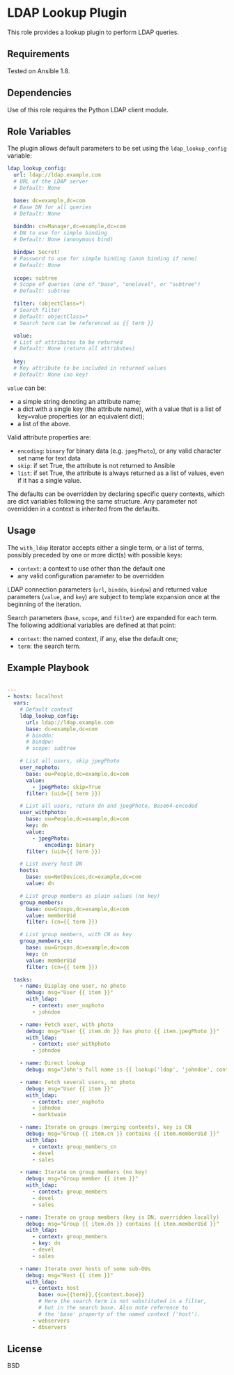 LDAP Lookup Plugin
==================
 
This role provides a lookup plugin to perform LDAP queries.

Requirements
------------
 
Tested on Ansible 1.8.

Dependencies
------------
 
Use of this role requires the Python LDAP client module.

Role Variables
--------------
 
The plugin allows default parameters to be set using the `ldap_lookup_config`
variable:
 
```yaml
ldap_lookup_config:
  url: ldap://ldap.example.com
  # URL of the LDAP server
  # Default: None

  base: dc=example,dc=com
  # Base DN for all queries
  # Default: None
 
  binddn: cn=Manager,dc=example,dc=com
  # DN to use for simple binding
  # Default: None (anonymous bind)

  bindpw: Secret!
  # Password to use for simple binding (anon binding if none)
  # Default: None
 
  scope: subtree
  # Scope of queries (one of "base", "onelevel", or "subtree")
  # Default: subtree

  filter: (objectClass=*)
  # Search filter
  # Default: objectClass=*
  # Search term can be referenced as {{ term }}

  value:
  # List of attributes to be returned
  # Default: None (return all attributes)
 
  key:
  # Key attribute to be included in returned values
  # Default: None (no key)
```

`value` can be:
  - a simple string denoting an attribute name;
  - a dict with a single key (the attribute name), with a value
    that is a list of key=value properties (or an equivalent
    dict);
  - a list of the above.

Valid attribute properties are:
  - `encoding`: `binary` for binary data (e.g. `jpegPhoto`), or any valid
    character set name for text data
  - `skip`: if set True, the attribute is not returned to Ansible
  - `list`: if set True, the attribute is always returned as a list of
    values, even if it has a single value.

The defaults can be overridden by declaring specific query contexts,
which are dict variables following the same structure. Any parameter
not overridden in a context is inherited from the defaults.

Usage
-----

The `with_ldap` iterator accepts either a single term, or a list of terms,
possibly preceded by one or more dict(s) with possible keys:
  - `context`: a context to use other than the default one
  - any valid configuration parameter to be overridden

LDAP connection parameters (`url`, `binddn`, `bindpw`) and returned value
parameters (`value`, and `key`) are subject to template expansion once
at the beginning of the iteration.

Search parameters (`base`, `scope`, and `filter`) are expanded for each
term. The following additional variables are defined at that point:
  -  `context`: the named context, if any, else the default one;
  -  `term`: the search term.

Example Playbook
----------------

```yaml

---
- hosts: localhost
  vars:
    # Default context
    ldap_lookup_config:
      url: ldap://ldap.example.com
      base: dc=example,dc=com
      # binddn:
      # bindpw:
      # scope: subtree

    # List all users, skip jpegPhoto
    user_nophoto:
      base: ou=People,dc=example,dc=com
      value:
        - jpegPhoto: skip=True
      filter: (uid={{ term }})

    # List all users, return dn and jpegPhoto, Base64-encoded
    user_withphoto:
      base: ou=People,dc=example,dc=com
      key: dn
      value:
        - jpegPhoto:
            encoding: binary
      filter: (uid={{ term }})

    # List every host DN
    hosts:
      base: ou=NetDevices,dc=example,dc=com
      value: dn

    # List group members as plain values (no key)
    group_members:
      base: ou=Groups,dc=example,dc=com
      value: memberUid
      filter: (cn={{ term }})

    # List group members, with CN as key
    group_members_cn:
      base: ou=Groups,dc=example,dc=com
      key: cn
      value: memberUid
      filter: (cn={{ term }})

  tasks:
    - name: Display one user, no photo
      debug: msg="User {{ item }}"
      with_ldap:
        - context: user_nophoto
        - johndoe

    - name: Fetch user, with photo
      debug: msg="User {{ item.dn }} has photo {{ item.jpegPhoto }}"
      with_ldap:
        - context: user_withphoto
        - johndoe

    - name: Direct lookup
      debug: msg="John's full name is {{ lookup('ldap', 'johndoe', context='user_nophoto', value='cn') }}"

    - name: Fetch several users, no photo
      debug: msg="User {{ item }}"
      with_ldap:
        - context: user_nophoto
        - johndoe
        - marktwain

    - name: Iterate on groups (merging contents), key is CN
      debug: msg="Group {{ item.cn }} contains {{ item.memberUid }}"
      with_ldap:
        - context: group_members_cn
        - devel
        - sales

    - name: Iterate on group members (no key)
      debug: msg="Group member {{ item }}"
      with_ldap:
        - context: group_members
        - devel
        - sales

    - name: Iterate on group members (key is DN, overridden locally)
      debug: msg="Group {{ item.dn }} contains {{ item.memberUid }}"
      with_ldap:
        - context: group_members
        - key: dn
        - devel
        - sales

    - name: Iterate over hosts of some sub-OUs
      debug: msg="Host {{ item }}"
      with_ldap:
        - context: host
          base: ou={{term}},{{context.base}}
          # Here the search term is not substituted in a filter,
          # but in the search base. Also note reference to
          # the 'base' property of the named context ('host').
        - webservers
        - dbservers
```

License
-------
 
BSD
